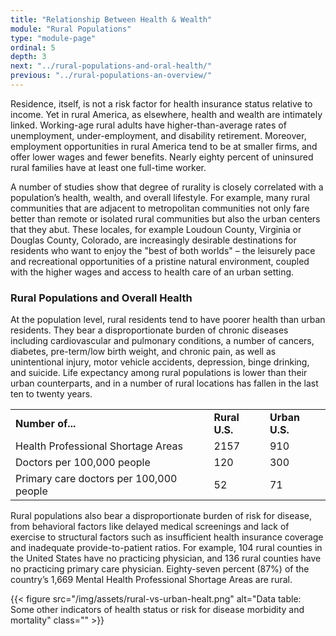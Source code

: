 ```yaml
---
title: "Relationship Between Health & Wealth"
module: "Rural Populations"
type: "module-page"
ordinal: 5
depth: 3
next: "../rural-populations-and-oral-health/"
previous: "../rural-populations-an-overview/"
---
```

<form method="post" action="."><div class="pageblock"><p>Residence, itself, is not a risk factor for health insurance status relative to income. Yet in rural America, as elsewhere, health and wealth are intimately linked. Working-age rural adults have higher-than-average rates of unemployment, under-employment, and disability retirement. Moreover, employment opportunities in rural America tend to be at smaller firms, and offer lower wages and fewer benefits. Nearly eighty percent of uninsured rural families have at least one full-time worker.</p>
<p>A number of studies show that degree of rurality is closely correlated with a population’s health, wealth, and overall lifestyle. For example, many rural communities that are adjacent to metropolitan communities not only fare better than remote or isolated rural communities but also the urban centers that they abut. These locales, for example Loudoun County, Virginia or Douglas County, Colorado, are increasingly desirable destinations for residents who want to enjoy the "best of both worlds" – the leisurely pace and recreational opportunities of a pristine natural environment, coupled with the higher wages and access to health care of an urban setting.</p>
</div><h3>Rural Populations and Overall Health</h3><div class="pageblock"><p>At the population level, rural residents tend to have poorer health than urban residents. They bear a disproportionate burden of chronic diseases including cardiovascular and pulmonary conditions, a number of cancers, diabetes, pre-term/low birth weight, and chronic pain, as well as unintentional injury, motor vehicle accidents, depression, binge drinking, and suicide. Life expectancy among rural populations is lower than their urban counterparts, and in a number of rural locations has fallen in the last ten to twenty years.</p>
<table>
<tr>
<td><strong>Number of...</strong></td>
<td><strong>Rural U.S.</strong></td>
<td><strong>Urban U.S.</strong></td>
</tr>
<tr>
<td>Health Professional Shortage Areas</td>
<td>2157</td>
<td>910</td>
</tr>
<tr>
<td>Doctors per 100,000 people</td>
<td>120</td>
<td>300</td>
</tr>
<tr>
<td>Primary care doctors per 100,000 people</td>
<td>52</td>
<td>71</td>
</tr>
</table>
<p>Rural populations also bear a disproportionate burden of risk for disease, from behavioral factors like delayed medical screenings and lack of exercise to structural factors such as insufficient health insurance coverage and inadequate provide-to-patient ratios. For example, 104 rural counties in the United States have no practicing physician, and 136 rural counties have no practicing primary care physician. Eighty-seven percent (87%) of the country’s 1,669 Mental Health Professional Shortage Areas are rural.</p>
</div><div class="pageblock">
<div class="caption">
</div>{{< figure src="/img/assets/rural-vs-urban-healt.png" alt="Data table: Some other indicators of health status or risk for disease morbidity and mortality" class="" >}}</div></form>